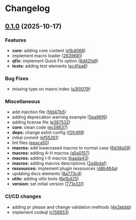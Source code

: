 # Changelog

## [0.1.0](https://github.com/tristantheb-Production/mdn-macros-syntax/compare/v0.0.1...v0.1.0) (2025-10-17)


### Features

* **core:** adding core content ([e1b4066](https://github.com/tristantheb-Production/mdn-macros-syntax/commit/e1b406660eb2280cc4a29d08c6f25376b51fe8be))
* implement macro loader ([2639681](https://github.com/tristantheb-Production/mdn-macros-syntax/commit/26396818f1f84c9b0f3c41b1377b455612b32692))
* **qfix:** implement Quick Fix option ([6d42fa9](https://github.com/tristantheb-Production/mdn-macros-syntax/commit/6d42fa9b99b647faab21076dea524f4bff447c48))
* **tests:** adding test elements ([ec41ea6](https://github.com/tristantheb-Production/mdn-macros-syntax/commit/ec41ea683d04b6c74ea5b1dbf95ca5e6e3c8c49e))


### Bug Fixes

* missing type on maxro index ([a3f0079](https://github.com/tristantheb-Production/mdn-macros-syntax/commit/a3f0079de5e89a7e93fd071d3ae97c8bd83edd51))


### Miscellaneous

* add injection file ([fdd47b5](https://github.com/tristantheb-Production/mdn-macros-syntax/commit/fdd47b5b4a6df4b4dc6082e6d612f2453317e09b))
* adding deprecation warning example ([5ea96f6](https://github.com/tristantheb-Production/mdn-macros-syntax/commit/5ea96f662b1625d4b0bae24ba2f7e11c4b9d09ac))
* adding license file ([e387532](https://github.com/tristantheb-Production/mdn-macros-syntax/commit/e387532d4a0738d7877539bf857287b8a637e8b3))
* **core:** clean code ([ec58637](https://github.com/tristantheb-Production/mdn-macros-syntax/commit/ec586376c2ea734d5087c6565c6bb287cca6e66f))
* **deps:** change eslint config ([f2fc6f8](https://github.com/tristantheb-Production/mdn-macros-syntax/commit/f2fc6f8ae0eefcbea34fad20f76425b629ac695b))
* initial commit ([ef55261](https://github.com/tristantheb-Production/mdn-macros-syntax/commit/ef5526132d349179a442e2b1f5d06d440aba16ce))
* lint files ([eeaca50](https://github.com/tristantheb-Production/mdn-macros-syntax/commit/eeaca5040195be9862f0d43030e699bd6cae5862))
* **macros:** add lowercased macros to normal case ([6d38a59](https://github.com/tristantheb-Production/mdn-macros-syntax/commit/6d38a59f42d2e27b60d64548c152437e1bb122ed))
* **macros:** adding A-H macros ([a5a0157](https://github.com/tristantheb-Production/mdn-macros-syntax/commit/a5a0157954d984b4568b220de23be51d59a2f2f3))
* **macros:** adding I-X macros ([baada43](https://github.com/tristantheb-Production/mdn-macros-syntax/commit/baada4363a209eef6d37b63fa5227be953d722aa))
* **macros:** adding macros descriptions ([2a4bdaf](https://github.com/tristantheb-Production/mdn-macros-syntax/commit/2a4bdafa59084c36ee99312c54d195577cfb94fe))
* **ressources:** implement plugin ressources ([d8b484a](https://github.com/tristantheb-Production/mdn-macros-syntax/commit/d8b484ad0e8e19c09937f3e317a15bad7a4475bd))
* updating docs elements ([8a773c4](https://github.com/tristantheb-Production/mdn-macros-syntax/commit/8a773c4a102f4a89990b5b74fb342d46ab4d3d1f))
* **utils:** adding utils tools ([6e1b425](https://github.com/tristantheb-Production/mdn-macros-syntax/commit/6e1b425f87729a2719f72d9f65a9da4e0f3f2106))
* **version:** set initial version ([771e331](https://github.com/tristantheb-Production/mdn-macros-syntax/commit/771e331f335d4bb4e90fd4b7a1269d606cfaf397))


### CI/CD changes

* adding pr please and change validation methods ([4e2ebbb](https://github.com/tristantheb-Production/mdn-macros-syntax/commit/4e2ebbb4f9306ccdbcc8aa767698e6a5cfd91439))
* implement codeql ([c158853](https://github.com/tristantheb-Production/mdn-macros-syntax/commit/c1588531fc4b20cb0c30a7e5072ff658852b32c6))
